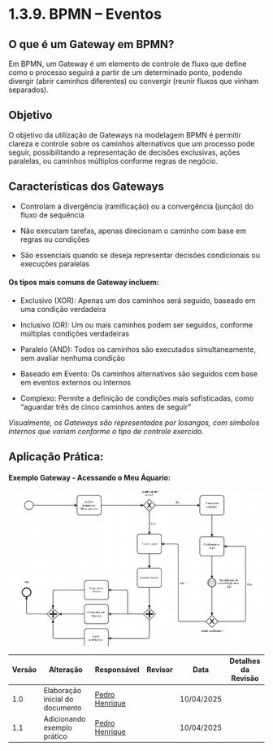 # 1.3.9. BPMN – Eventos

## O que é um Gateway em BPMN?
Em BPMN, um Gateway é um elemento de controle de fluxo que define como o processo seguirá a partir de um determinado ponto, podendo divergir (abrir caminhos diferentes) ou convergir (reunir fluxos que vinham separados). 


## Objetivo
O objetivo da utilização de Gateways na modelagem BPMN é permitir clareza e controle sobre os caminhos alternativos que um processo pode seguir, possibilitando a representação de decisões exclusivas, ações paralelas, ou caminhos múltiplos conforme regras de negócio.


## Características dos Gateways
- Controlam a divergência (ramificação) ou a convergência (junção) do fluxo de sequência

- Não executam tarefas, apenas direcionam o caminho com base em regras ou condições

- São essenciais quando se deseja representar decisões condicionais ou execuções paralelas

#### Os tipos mais comuns de Gateway incluem:
- Exclusivo (XOR): Apenas um dos caminhos será seguido, baseado em uma condição verdadeira

- Inclusivo (OR): Um ou mais caminhos podem ser seguidos, conforme múltiplas condições verdadeiras

- Paralelo (AND): Todos os caminhos são executados simultaneamente, sem avaliar nenhuma condição

- Baseado em Evento: Os caminhos alternativos são seguidos com base em eventos externos ou internos

- Complexo: Permite a definição de condições mais sofisticadas, como “aguardar três de cinco caminhos antes de seguir”

*Visualmente, os Gateways são representados por losangos, com símbolos internos que variam conforme o tipo de controle exercido.*

## Aplicação Prática: 

#### Exemplo Gateway - Acessando o Meu Áquario: 

![BPMN Eventos](assets/BPMNGateway.png)


| Versão | Alteração| Responsável     | Revisor | Data       | Detalhes da Revisão   |
|--------|--|-----------------|---------|------------|-----------|
| 1.0    | Elaboração inicial do documento    | [Pedro Henrique](https://github.com/PedroHhenriq) |    | 10/04/2025 |  |
| 1.1    | Adicionando exemplo prático    | [Pedro Henrique](https://github.com/PedroHhenriq) |    | 10/04/2025 |  |